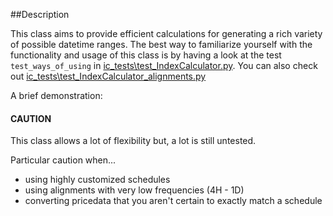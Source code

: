 ##Description

This class aims to provide efficient calculations for generating a rich variety of possible datetime ranges.
The best way to familiarize yourself with the functionality and usage of this class is by having a look at 
the test `test_ways_of_using` in [ic_tests\test_IndexCalculator.py](https://github.com/Stryder-Git/index_calculator/blob/master/ic_tests/test_IndexCalculator.py).
You can also check out [ic_tests\test_IndexCalculator_alignments.py](https://github.com/Stryder-Git/index_calculator/blob/master/ic_tests/test_IndexCalculator_alignments.py)

A brief demonstration:

#### CAUTION

This class allows a lot of flexibility but, a lot is still untested.

Particular caution when...
* using highly customized schedules
* using alignments with very low frequencies (4H - 1D)
* converting pricedata that you aren't certain to exactly match a schedule






    


    



